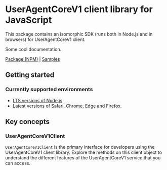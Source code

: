# UserAgentCoreV1 client library for JavaScript

This package contains an isomorphic SDK (runs both in Node.js and in browsers) for UserAgentCoreV1 client.

Some cool documentation.

[Package (NPM)](https://www.npmjs.com/package/useragent-corev1) |
[Samples](https://github.com/Azure-Samples/azure-samples-js-management)

## Getting started

### Currently supported environments

- [LTS versions of Node.js](https://nodejs.org/about/releases/)
- Latest versions of Safari, Chrome, Edge and Firefox.




## Key concepts

### UserAgentCoreV1Client

`UserAgentCoreV1Client` is the primary interface for developers using the UserAgentCoreV1 client library. Explore the methods on this client object to understand the different features of the UserAgentCoreV1 service that you can access.

